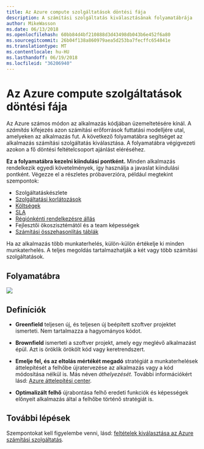```yaml
---
title: Az Azure compute szolgáltatások döntési fája
description: A számítási szolgáltatás kiválasztásának folyamatábrája
author: MikeWasson
ms.date: 06/13/2018
ms.openlocfilehash: 60bb84d4bf210888d3d43498db043b6e452f6a80
ms.sourcegitcommit: 26b04f138a860979aea5d253ba7fecffc654841e
ms.translationtype: MT
ms.contentlocale: hu-HU
ms.lasthandoff: 06/19/2018
ms.locfileid: "36206940"
---
```

# <a name="decision-tree-for-azure-compute-services"></a>Az Azure compute szolgáltatások döntési fája

Az Azure számos módon az alkalmazás kódjában üzemeltetésére kínál. A *számítás* kifejezés azon számítási erőforrások futtatási modelljére utal, amelyeken az alkalmazás fut. A következő folyamatábra segítséget az alkalmazás számítási szolgáltatás kiválasztása. A folyamatábra végigvezeti azokon a fő döntési feltételcsoport ajánlást eléréséhez. 

**Ez a folyamatábra kezelni kiindulási pontként.** Minden alkalmazás rendelkezik egyedi követelmények, így használja a javaslat kiindulási pontként. Végezze el a részletes próbaverzióra, például megtekint szempontok:
 
- Szolgáltatáskészlete
- [Szolgáltatási korlátozások](/azure/azure-subscription-service-limits)
- [Költségek](https://azure.microsoft.com/pricing/)
- [SLA](https://azure.microsoft.com/support/legal/sla/)
- [Régiónkénti rendelkezésre állás](https://azure.microsoft.com/global-infrastructure/services/)
- Fejlesztői ökoszisztémától és a team képességek
- [Számítási összehasonlítás táblák](./compute-comparison.md)

Ha az alkalmazás több munkaterhelés, külön-külön értékelje ki minden munkaterhelés. A teljes megoldás tartalmazhatják a két vagy több számítási szolgáltatások.

## <a name="flowchart"></a>Folyamatábra

![](../images/compute-decision-tree.svg)

## <a name="definitions"></a>Definíciók

- **Greenfield** teljesen új, és teljesen új beépített szoftver projektet ismerteti. Nem tartalmazza a hagyományos kódot. 

- **Brownfield** ismerteti a szoftver projekt, amely egy meglévő alkalmazást épül. Azt is öröklik örökölt kód vagy keretrendszert.

- **Emelje fel, és az eltolás mértékét megadó** stratégiát a munkaterhelések áttelepítését a felhőbe újratervezése az alkalmazás vagy a kód módosítása nélkül is. Más néven *áthelyezését*. További információkért lásd: [Azure áttelepítési center](https://azure.microsoft.com/migration/).

- **Optimalizált felhő** újrabontása felhő eredeti funkciók és képességek előnyeit alkalmazás által a felhőbe történő stratégiát is.

## <a name="next-steps"></a>További lépések

Szempontokat kell figyelembe venni, lásd: [feltételek kiválasztása az Azure számítási szolgáltatás](./compute-comparison.md).
